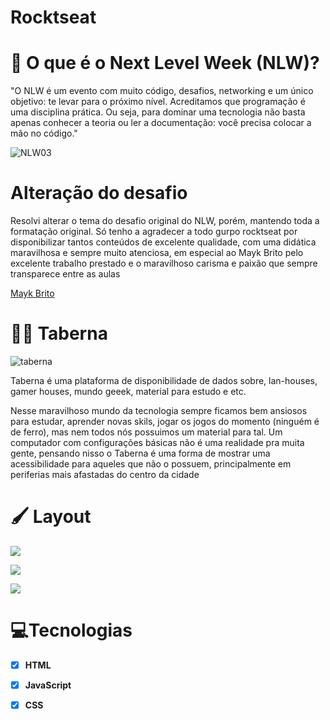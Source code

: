 # Rocktseat
# :rocket: O que é o Next Level Week (NLW)?
"O NLW é um evento com muito código, desafios, networking e um único objetivo: te levar para o próximo nível. Acreditamos que programação é uma disciplina prática. Ou seja, para dominar uma tecnologia não basta apenas conhecer a teoria ou ler a documentação: você precisa colocar a mão no código."  

![NLW03](https://ik.imagekit.io/cvl9jqbo47c/nextlevelweek03_IFEElXvAQ.jpg)

# Alteração do desafio
 Resolvi alterar o tema do desafio original do NLW, porém, mantendo toda a formatação original. Só tenho a agradecer a todo gurpo rocktseat por disponibilizar tantos conteúdos de excelente qualidade, com uma didática maravilhosa e sempre muito atenciosa, em especial ao Mayk Brito pelo excelente trabalho prestado e o maravilhoso carisma e paixão que sempre transparece entre as aulas

 [Mayk Brito](https://github.com/maykbrito)

# 👨‍💻 Taberna
![taberna](https://ik.imagekit.io/cvl9jqbo47c/Chanut-Role-Playing-Viking_83OLZtkCv.ico)

 Taberna é uma plataforma de disponibilidade de dados sobre, lan-houses, gamer houses, mundo geeek, material para estudo e etc.
 
 Nesse maravilhoso mundo da tecnologia sempre ficamos bem ansiosos para estudar, aprender novas skils, jogar os jogos do momento (ninguém é de ferro), mas nem todos nós possuimos um material para tal. Um computador com configurações básicas não é uma realidade pra muita gente, pensando nisso o Taberna é uma forma de mostrar uma acessibilidade para aqueles que não o possuem, principalmente em periferias mais afastadas do centro da cidade 

# 🖌 Layout 

![](https://ik.imagekit.io/cvl9jqbo47c/taberna/WhatsApp_Image_2020-11-29_at_14.02.47_8jYXvTwFZ.jpeg)

![](https://ik.imagekit.io/cvl9jqbo47c/taberna/WhatsApp_Image_2020-11-29_at_15.40.38_8xIwfqwhe.jpeg)

![](https://ik.imagekit.io/cvl9jqbo47c/taberna/WhatsApp_Image_2020-11-29_at_15.39.38_RrDzPSW3w.jpeg)



 # 💻Tecnologias
- [x] **HTML**
 
- [x] **JavaScript**

- [x] **CSS**
 